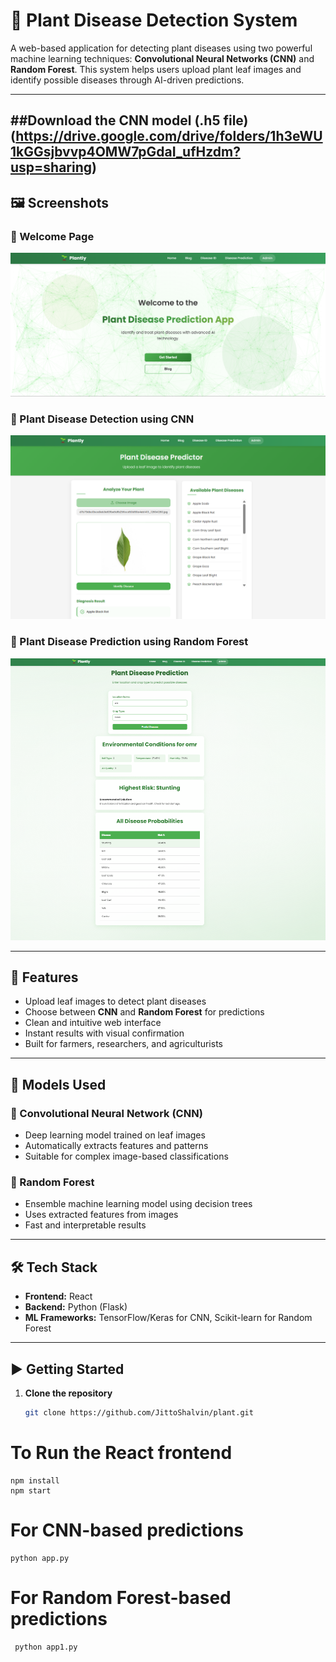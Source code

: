 # 🌿 Plant Disease Detection System

A web-based application for detecting plant diseases using two powerful machine learning techniques: **Convolutional Neural Networks (CNN)** and **Random Forest**. This system helps users upload plant leaf images and identify possible diseases through AI-driven predictions.

---
##Download the CNN model (.h5 file)
(https://drive.google.com/drive/folders/1h3eWU1kGGsjbvvp4OMW7pGdaI_ufHzdm?usp=sharing)
---
## 🖼️ Screenshots

### 🔸 Welcome Page
![Welcome Page](/images/welcome.png)

### 🔸 Plant Disease Detection using CNN
![CNN Page](/images/plant1.png)

### 🔸 Plant Disease Prediction using Random Forest
![Random Forest Page](/images/plant2.png)

---

## 🚀 Features

- Upload leaf images to detect plant diseases
- Choose between **CNN** and **Random Forest** for predictions
- Clean and intuitive web interface
- Instant results with visual confirmation
- Built for farmers, researchers, and agriculturists

---

## 🧠 Models Used

### 🔹 Convolutional Neural Network (CNN)

- Deep learning model trained on leaf images
- Automatically extracts features and patterns
- Suitable for complex image-based classifications

### 🔹 Random Forest

- Ensemble machine learning model using decision trees
- Uses extracted features from images
- Fast and interpretable results

---

## 🛠️ Tech Stack

- **Frontend:** React
- **Backend:** Python (Flask)
- **ML Frameworks:** TensorFlow/Keras for CNN, Scikit-learn for Random Forest

---

## ▶️ Getting Started

1. **Clone the repository**
   ```bash
   git clone https://github.com/JittoShalvin/plant.git
# To Run the React frontend
    npm install
    npm start
# For CNN-based predictions
    python app.py

# For Random Forest-based predictions
     python app1.py



